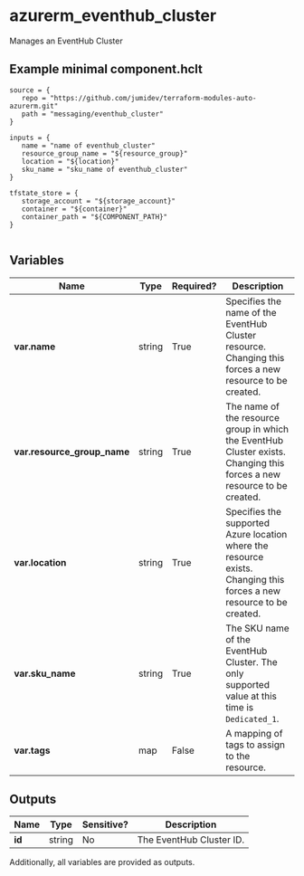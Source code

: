 # azurerm_eventhub_cluster

Manages an EventHub Cluster

## Example minimal component.hclt

```hcl
source = {
   repo = "https://github.com/jumidev/terraform-modules-auto-azurerm.git" 
   path = "messaging/eventhub_cluster" 
}

inputs = {
   name = "name of eventhub_cluster" 
   resource_group_name = "${resource_group}" 
   location = "${location}" 
   sku_name = "sku_name of eventhub_cluster" 
}

tfstate_store = {
   storage_account = "${storage_account}" 
   container = "${container}" 
   container_path = "${COMPONENT_PATH}" 
}


```

## Variables

| Name | Type | Required? |  Description |
| ---- | ---- | --------- |  ----------- |
| **var.name** | string | True | Specifies the name of the EventHub Cluster resource. Changing this forces a new resource to be created. | 
| **var.resource_group_name** | string | True | The name of the resource group in which the EventHub Cluster exists. Changing this forces a new resource to be created. | 
| **var.location** | string | True | Specifies the supported Azure location where the resource exists. Changing this forces a new resource to be created. | 
| **var.sku_name** | string | True | The SKU name of the EventHub Cluster. The only supported value at this time is `Dedicated_1`. | 
| **var.tags** | map | False | A mapping of tags to assign to the resource. | 



## Outputs

| Name | Type | Sensitive? | Description |
| ---- | ---- | --------- | --------- |
| **id** | string | No  | The EventHub Cluster ID. | 

Additionally, all variables are provided as outputs.
